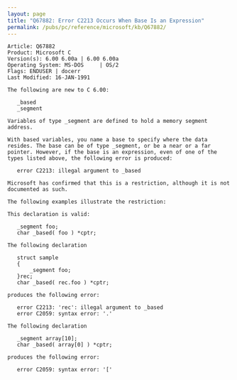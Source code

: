 ```yaml
---
layout: page
title: "Q67882: Error C2213 Occurs When Base Is an Expression"
permalink: /pubs/pc/reference/microsoft/kb/Q67882/
---
```


	Article: Q67882
	Product: Microsoft C
	Version(s): 6.00 6.00a | 6.00 6.00a
	Operating System: MS-DOS     | OS/2
	Flags: ENDUSER | docerr
	Last Modified: 16-JAN-1991
	
	The following are new to C 6.00:
	
	   _based
	   _segment
	
	Variables of type _segment are defined to hold a memory segment
	address.
	
	With based variables, you name a base to specify where the data
	resides. The base can be of type _segment, or be a near or a far
	pointer. However, if the base is an expression, even of one of the
	types listed above, the following error is produced:
	
	   error C2213: illegal argument to _based
	
	Microsoft has confirmed that this is a restriction, although it is not
	documented as such.
	
	The following examples illustrate the restriction:
	
	This declaration is valid:
	
	   _segment foo;
	   char _based( foo ) *cptr;
	
	The following declaration
	
	   struct sample
	   {
	       _segment foo;
	   }rec;
	   char _based( rec.foo ) *cptr;
	
	produces the following error:
	
	   error C2213: 'rec': illegal argument to _based
	   error C2059: syntax error: '.'
	
	The following declaration
	
	   _segment array[10];
	   char _based( array[0] ) *cptr;
	
	produces the following error:
	
	   error C2059: syntax error: '['
